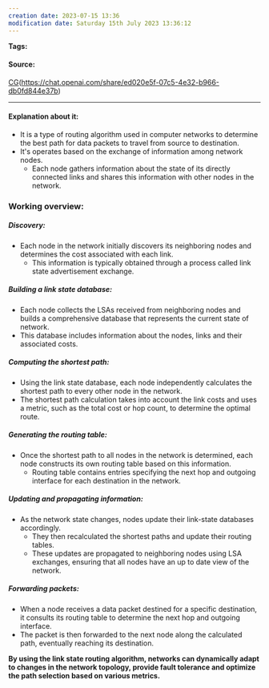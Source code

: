 ```yaml
---
creation date: 2023-07-15 13:36
modification date: Saturday 15th July 2023 13:36:12
---
```


**Tags:** 

#### Source:
[CG]()(https://chat.openai.com/share/ed020e5f-07c5-4e32-b966-db0fd844e37b)

--------------------------------------

#### Explanation about it:

* It is a type of routing algorithm used in computer networks to determine the best path for data packets to travel from source to destination.
* It's operates based on the exchange of information among network nodes. 
	* Each node gathers information about the state of its directly connected links and shares this information with other nodes in the network.

### Working overview:

##### Discovery:
* Each node in the network initially discovers its neighboring nodes and determines the cost associated with each link.
	* This information is typically obtained through a process called link state advertisement exchange.

##### Building a link state database:
* Each node collects the LSAs received from neighboring nodes and builds a comprehensive database that represents the current state of network.
* This database includes information about the nodes, links and their associated costs.

##### Computing the shortest path:
* Using the link state database, each node independently calculates the shortest path to every other node in the network.
* The shortest path calculation takes into account the link costs and uses a metric, such as the total cost or hop count, to determine the optimal route.

##### Generating the routing table:
* Once the shortest path to all nodes in the network is determined, each node constructs its own routing table based on this information.
	* Routing table contains entries specifying the next hop and outgoing interface for each destination in the network.

##### Updating and propagating information:
* As the network state changes, nodes update their link-state databases accordingly.
	* They then recalculated the shortest paths and update their routing tables.
	* These updates are propagated to neighboring nodes using LSA exchanges, ensuring that all nodes have an up to date view of the network.

##### Forwarding packets:
* When a node receives a data packet destined for a specific destination, it consults its routing table to determine the next hop and outgoing interface.
* The packet is then forwarded to the next node along the calculated path, eventually reaching its destination.


**By using the link state routing algorithm, networks can dynamically adapt to changes in the network topology, provide fault tolerance and optimize the path selection based on various metrics.**
